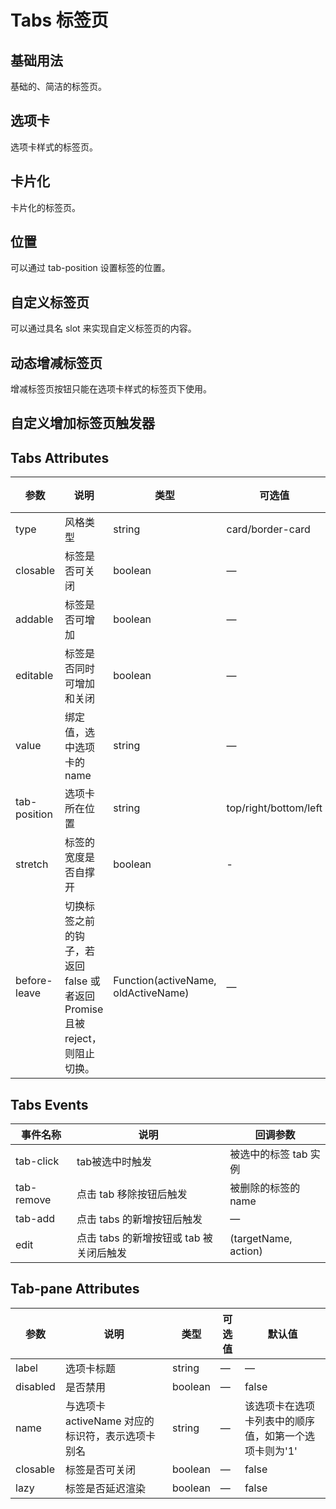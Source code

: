 # Tabs 标签页

## 基础用法
基础的、简洁的标签页。
<m-tabs />

## 选项卡

选项卡样式的标签页。
<m-tabs-card />

## 卡片化
卡片化的标签页。
<m-tabs-border />

## 位置
可以通过 tab-position 设置标签的位置。

<m-tabs-position />

## 自定义标签页
可以通过具名 slot 来实现自定义标签页的内容。

<m-tabs-slot />

## 动态增减标签页
增减标签页按钮只能在选项卡样式的标签页下使用。

<m-tabs-add />

## 自定义增加标签页触发器

<m-tabs-diy-add />


## Tabs Attributes

| 参数      | 说明          | 类型      | 可选值                           | 默认值  |
|---------- |-------------- |---------- |--------------------------------  |-------- |
| type | 风格类型 | string | card/border-card	 | — |
| closable | 标签是否可关闭 | boolean | — | false |
| addable | 标签是否可增加 | boolean | — | false |
| editable | 标签是否同时可增加和关闭 |boolean | — |	false |
| value	| 绑定值，选中选项卡的 name |	string | —	| 第一个选项卡的 name |
| tab-position | 选项卡所在位置 |	string | top/right/bottom/left | top |
|stretch|	标签的宽度是否自撑开|	boolean|	-	|false|
|before-leave	|切换标签之前的钩子，若返回 false 或者返回 Promise 且被 reject，则阻止切换。|	Function(activeName, oldActiveName)|	—|	—|

## Tabs Events
|事件名称|	说明|	回调参数|
|---------- |-------------- |---------- |
|tab-click	| tab被选中时触发 |	被选中的标签 tab 实例|
|tab-remove|点击 tab 移除按钮后触发	| 被删除的标签的 name|
|tab-add	|点击 tabs 的新增按钮后触发|	—|
|edit	|点击 tabs 的新增按钮或 tab 被关闭后触发|	(targetName, action)|

## Tab-pane Attributes
| 参数      | 说明          | 类型      | 可选值                           | 默认值  |
|---------- |-------------- |---------- |--------------------------------  |-------- |
|label |	选项卡标题 |	string |	—	 | — |
|disabled |	是否禁用 |	boolean	| —	| false |
|name |	与选项卡 activeName 对应的标识符，表示选项卡别名 |	string |	— |	该选项卡在选项卡列表中的顺序值，如第一个选项卡则为'1' |
|closable |	标签是否可关闭 |	boolean	| — | false |
|lazy |	标签是否延迟渲染 |	boolean |	— |	false |
